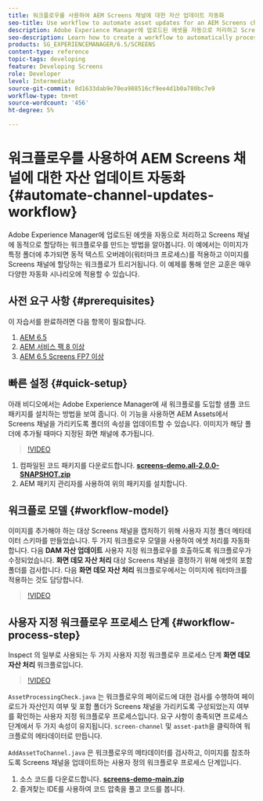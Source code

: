 ```yaml
---
title: 워크플로우를 사용하여 AEM Screens 채널에 대한 자산 업데이트 자동화
seo-title: Use workflow to automate asset updates for an AEM Screens channel
description: Adobe Experience Manager에 업로드된 에셋을 자동으로 처리하고 Screens 채널에 동적으로 할당하는 워크플로우를 만드는 방법을 알아봅니다. 이 예제에서는 이미지가 특정 폴더에 추가되면 동적 워터마크를 적용하고 해당 이미지를 Screens 채널에 할당하는 워크플로우가 트리거됩니다. 이 예제를 통해 얻은 교훈은 매우 다양한 자동화 시나리오에 적용할 수 있습니다.
seo-description: Learn how to create a workflow to automatically process assets uploaded to Adobe Experience Manager and dynamically assign them to a Screens channel. In this example when an image is added to a specific folder, a workflow is triggered that applies a dynamic watermark and assigns the image to a Screens channel. Lessons learned from this example can be applied to a wide variety of automation scenarios.
products: SG_EXPERIENCEMANAGER/6.5/SCREENS
content-type: reference
topic-tags: developing
feature: Developing Screens
role: Developer
level: Intermediate
source-git-commit: 8d1633dab9e70ea988516cf9ee4d1b0a780bc7e9
workflow-type: tm+mt
source-wordcount: '456'
ht-degree: 5%

---
```



# 워크플로우를 사용하여 AEM Screens 채널에 대한 자산 업데이트 자동화 {#automate-channel-updates-workflow}

Adobe Experience Manager에 업로드된 에셋을 자동으로 처리하고 Screens 채널에 동적으로 할당하는 워크플로우를 만드는 방법을 알아봅니다. 이 예에서는 이미지가 특정 폴더에 추가되면 동적 텍스트 오버레이(워터마크 프로세스)를 적용하고 이미지를 Screens 채널에 할당하는 워크플로가 트리거됩니다. 이 예제를 통해 얻은 교훈은 매우 다양한 자동화 시나리오에 적용할 수 있습니다.

## 사전 요구 사항 {#prerequisites}

이 자습서를 완료하려면 다음 항목이 필요합니다.

1. [AEM 6.5](https://experienceleague.adobe.com/docs/experience-manager-65.html?lang=ko-KR)
1. [AEM 서비스 팩 8 이상](https://experienceleague.adobe.com/docs/experience-manager-65/release-notes/service-pack/sp-release-notes.html?lang=ko-KR)
1. [AEM 6.5 Screens FP7 이상](https://experienceleague.adobe.com/docs/experience-manager-screens/user-guide/release-notes/release-notes-fp-202103.html)

## 빠른 설정 {#quick-setup}

아래 비디오에서는 Adobe Experience Manager에 새 워크플로를 도입할 샘플 코드 패키지를 설치하는 방법을 보여 줍니다. 이 기능을 사용하면 AEM Assets에서 Screens 채널을 가리키도록 폴더의 속성을 업데이트할 수 있습니다. 이미지가 해당 폴더에 추가될 때마다 지정된 화면 채널에 추가됩니다.

>[!VIDEO](https://video.tv.adobe.com/v/333174/?quality=12&learn=on)

1. 컴파일된 코드 패키지를 다운로드합니다. **[screens-demo.all-2.0.0-SNAPSHOT.zip](./assets/screens-demo.all-2.0.0-SNAPSHOT.zip)**
1. AEM 패키지 관리자를 사용하여 위의 패키지를 설치합니다.

## 워크플로 모델 {#workflow-model}

이미지를 추가해야 하는 대상 Screens 채널을 캡처하기 위해 사용자 지정 폴더 메타데이터 스키마를 만들었습니다. 두 가지 워크플로우 모델을 사용하여 에셋 처리를 자동화합니다. 다음 **DAM 자산 업데이트** 사용자 지정 워크플로우를 호출하도록 워크플로우가 수정되었습니다. **화면 데모 자산 처리** 대상 Screens 채널을 결정하기 위해 에셋의 포함 폴더를 검사합니다. 다음 **화면 데모 자산 처리** 워크플로우에서는 이미지에 워터마크를 적용하는 것도 담당합니다.

>[!VIDEO](https://video.tv.adobe.com/v/333175/?quality=12&learn=on)

## 사용자 지정 워크플로우 프로세스 단계 {#workflow-process-step}

Inspect 의 일부로 사용되는 두 가지 사용자 지정 워크플로우 프로세스 단계 **화면 데모 자산 처리** 워크플로입니다.

>[!VIDEO](https://video.tv.adobe.com/v/333179/?quality=12&learn=on)

`AssetProcessingCheck.java` 는 워크플로우의 페이로드에 대한 검사를 수행하여 페이로드가 자산인지 여부 및 포함 폴더가 Screens 채널을 가리키도록 구성되었는지 여부를 확인하는 사용자 지정 워크플로우 프로세스입니다. 요구 사항이 충족되면 프로세스 단계에서 두 가지 속성이 유지됩니다. `screen-channel` 및 `asset-path`을 클릭하여 워크플로의 메타데이터로 만듭니다.

`AddAssetToChannel.java` 은 워크플로우의 메타데이터를 검사하고, 이미지를 참조하도록 Screens 채널을 업데이트하는 사용자 정의 워크플로우 프로세스 단계입니다.

1. 소스 코드를 다운로드합니다. **[screens-demo-main.zip](./assets/screens-demo-main.zip)**
1. 즐겨찾는 IDE를 사용하여 코드 압축을 풀고 코드를 봅니다.
